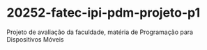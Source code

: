 # 20252-fatec-ipi-pdm-projeto-p1
Projeto de avaliação da faculdade, matéria de Programação para Dispositivos Móveis
